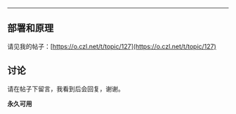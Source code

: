 <div id="system-metrics"></div>

<div class="stats-container">
    <div id="stats-summary"></div>
    <div id="stats-detail"></div>
</div>

--- 

## 部署和原理

请见我的帖子：[https://o.czl.net/t/topic/127](https://o.czl.net/t/topic/127)

## 讨论

请在帖子下留言，我看到后会回复，谢谢。

**永久可用**
                

